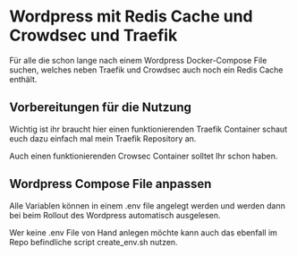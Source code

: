 # Wordpress mit Redis Cache und Crowdsec und Traefik

Für alle die schon lange nach einem Wordpress Docker-Compose File suchen, welches neben Traefik und Crowdsec auch noch ein Redis Cache enthält.

## Vorbereitungen für die Nutzung

Wichtig ist ihr braucht hier einen funktionierenden Traefik Container schaut euch dazu einfach mal mein Traefik Repository an. 

Auch einen funktionierenden Crowsec Container solltet Ihr schon haben. 

## Wordpress Compose File anpassen 

Alle Variablen können in einem .env file angelegt werden und werden dann bei beim Rollout des Wordpress automatisch ausgelesen. 

Wer keine .env File von Hand anlegen möchte kann auch das ebenfall im Repo befindliche script create_env.sh nutzen.